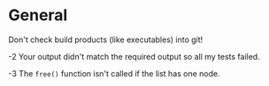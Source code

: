 # General

Don't check build products (like executables) into git!

-2 Your output didn't match the required output so all my tests failed.

-3 The `free()` function isn't called if the list has one node.
